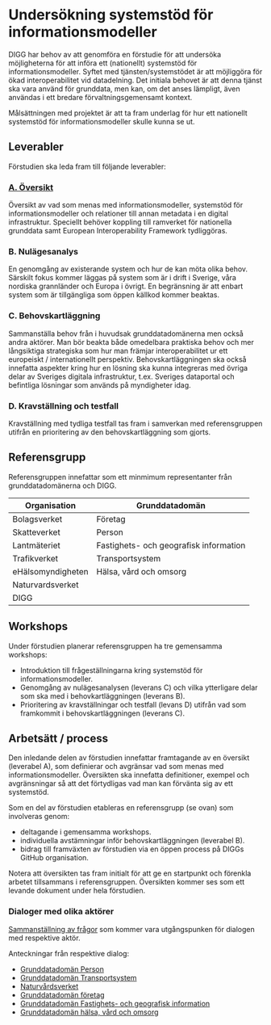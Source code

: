 # Undersökning systemstöd för informationsmodeller 

DIGG har behov av att genomföra en förstudie för att undersöka möjligheterna för att införa ett (nationellt) systemstöd för informationsmodeller. Syftet med tjänsten/systemstödet är att möjliggöra för ökad interoperabilitet vid datadelning. Det initiala behovet är att denna tjänst ska vara använd för grunddata, men kan, om det anses lämpligt, även användas i ett bredare förvaltningsgemensamt kontext. 

Målsättningen med projektet är att ta fram underlag för hur ett nationellt systemstöd för informationsmodeller skulle kunna se ut.

## Leverabler
Förstudien ska leda fram till följande leverabler:

### [A. Översikt](leverabler/oversikt.md)
Översikt av vad som menas med informationsmodeller, systemstöd för informationsmodeller och relationer till annan metadata i en digital infrastruktur. Speciellt behöver koppling till ramverket för nationella grunddata samt European Interoperability Framework tydliggöras.

### B. Nulägesanalys
En genomgång av existerande system och hur de kan möta olika behov. Särskilt fokus kommer läggas på system som är i drift i Sverige, våra nordiska grannländer och Europa i övrigt. En begränsning är att enbart system som är tillgängliga som öppen källkod kommer beaktas.

### C. Behovskartläggning
Sammanställa behov från i huvudsak grunddatadomänerna men också andra aktörer. Man bör beakta både omedelbara praktiska behov och mer långsiktiga strategiska som hur man främjar interoperabilitet ur ett europeiskt / internationellt perspektiv. Behovskartläggningen ska också innefatta aspekter kring hur en lösning ska kunna integreras med övriga delar av Sveriges digitala infrastruktur, t.ex. Sveriges dataportal och befintliga lösningar som används på myndigheter idag.

### D. Kravställning och testfall
Kravställning med tydliga testfall tas fram i samverkan med referensgruppen utifrån en prioritering av den behovskartläggning som gjorts.

## Referensgrupp
Referensgruppen innefattar som ett minmimum representanter från grunddatadomänerna och DIGG.

Organisation | Grunddatadomän
--- | ---
Bolagsverket | Företag
Skatteverket | Person
Lantmäteriet | Fastighets- och geografisk information
Trafikverket | Transportsystem
eHälsomyndigheten | Hälsa, vård och omsorg
Naturvardsverket |
DIGG |

## Workshops
Under förstudien planerar referensgruppen ha tre gemensamma workshops:

* Introduktion till frågeställningarna kring systemstöd för informationsmodeller.
* Genomgång av nulägesanalysen (leverans C) och vilka ytterligare delar som ska med i behovkartläggningen (leverans B).
* Prioritering av kravställningar och testfall (levans D) utifrån vad som framkommit i behovskartläggningen (leverans C).

## Arbetsätt / process

Den inledande delen av förstudien innefattar framtagande av en översikt (leverabel A), som definierar och avgränsar vad som menas med informationsmodeller. Översikten ska innefatta definitioner, exempel och avgränsningar så att det förtydligas vad man kan förvänta sig av ett systemstöd.

Som en del av förstudien etableras en referensgrupp (se ovan) som involveras genom:

* deltagande i gemensamma workshops.
* individuella avstämningar inför behovskartläggningen (leverabel B).
* bidrag till framväxten av förstudien via en öppen process på DIGGs GitHub organisation.

Notera att översikten tas fram initialt för att ge en startpunkt och förenkla arbetet tillsammans i referensgruppen. Översikten kommer ses som ett levande dokument under hela förstudien.

### Dialoger med olika aktörer

[Sammanställning av frågor](dialoger/fragor.md) som kommer vara utgångspunken för dialogen med respektive aktör.

Anteckningar från respektive dialog:

* [Grunddatadomän Person](dialoger/skatteverket.md)
* [Grunddatadomän Transportsystem](dialoger/trafikverket.md)
* [Naturvårdsverket](dialoger/naturvardsverket.md)
* [Grunddatadomän företag](dialoger/bolagsverket.md)
* [Grunddatadomän Fastighets- och geografisk information](dialoger/lantmateriet.md)
* [Grunddatadomän hälsa, vård och omsorg](dialoger/ehalsomyndigheten.md)
